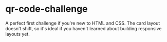 # qr-code-challenge
 A perfect first challenge if you're new to HTML and CSS. The card layout doesn't shift, so it's ideal if you haven't learned about building responsive layouts yet.
